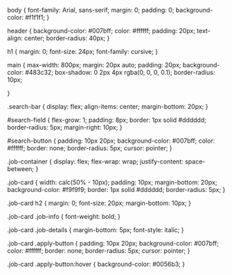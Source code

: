 body {
    font-family: Arial, sans-serif;
    margin: 0;
    padding: 0;
    background-color: #f1f1f1;
  }
  
  header {
    background-color: #007bff;
    color: #ffffff;
    padding: 20px;
    text-align: center;
    border-radius: 40px;
  }
  
  h1 {
    margin: 0;
    font-size: 24px;
    font-family: cursive;
  }
  
  main {
    max-width: 800px;
    margin: 20px auto;
    padding: 20px;
    background-color: #483c32;
    box-shadow: 0 2px 4px rgba(0, 0, 0, 0.1);
    border-radius: 10px;

  }
  
  .search-bar {
    display: flex;
    align-items: center;
    margin-bottom: 20px;
  }
  
  #search-field {
    flex-grow: 1;
    padding: 8px;
    border: 1px solid #dddddd;
    border-radius: 5px;
    margin-right: 10px;
  }
  
  #search-button {
    padding: 10px 20px;
    background-color: #007bff;
    color: #ffffff;
    border: none;
    border-radius: 5px;
    cursor: pointer;
  }
  
  .job-container {
    display: flex;
    flex-wrap: wrap;
    justify-content: space-between;
  }
  
  .job-card {
    width: calc(50% - 10px);
    padding: 10px;
    margin-bottom: 20px;
    background-color: #f9f9f9;
    border: 1px solid #dddddd;
    border-radius: 5px;
  }
  
  .job-card h2 {
    margin: 0;
    font-size: 20px;
    margin-bottom: 10px;
  }
  
  .job-card .job-info {
    font-weight: bold;
  }
  
  .job-card .job-details {
    margin-bottom: 5px;
    font-style: italic;
  }
  
  .job-card .apply-button {
    padding: 10px 20px;
    background-color: #007bff;
    color: #ffffff;
    border: none;
    border-radius: 5px;
    cursor: pointer;
  }
  
  .job-card .apply-button:hover {
    background-color: #0056b3;
  }
  
